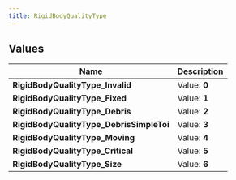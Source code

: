 ```yaml
---
title: RigidBodyQualityType
---
```


## Values

| Name | Description |
| ---- | ----------- |
| **RigidBodyQualityType\_Invalid** | Value: **0** |
| **RigidBodyQualityType\_Fixed** | Value: **1** |
| **RigidBodyQualityType\_Debris** | Value: **2** |
| **RigidBodyQualityType\_DebrisSimpleToi** | Value: **3** |
| **RigidBodyQualityType\_Moving** | Value: **4** |
| **RigidBodyQualityType\_Critical** | Value: **5** |
| **RigidBodyQualityType\_Size** | Value: **6** |

